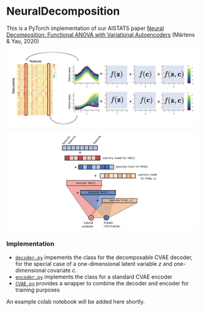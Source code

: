 # NeuralDecomposition

This is a PyTorch implementation of our AISTATS paper [Neural Decomposition: Functional ANOVA with Variational Autoencoders](arxiv.org/abs/2006.14293) (Märtens & Yau, 2020)

![](fig/feature_level_decomposition.png)

![](fig/ND_schema.png)

### Implementation 

* [`decoder.py`](ND/decoder.py) impements the class for the decomposable CVAE decoder, for the special case of a one-dimensional latent variable *z* and one-dimensional covariate *c*.
* [`encoder.py`](ND/encoder.py) implements the class for a standard CVAE encoder
* [`CVAE.py`](ND/CVAE.py) provides a wrapper to combine the decoder and encoder for training purposes

An example colab notebook will be added here shortly. 
